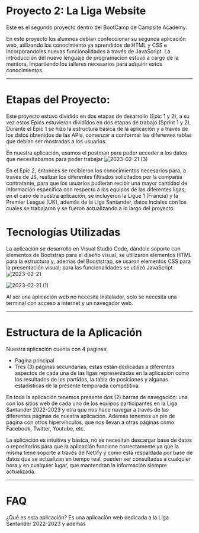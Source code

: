 # Proyecto 2: La Liga Website
Este es el segundo proyecto dentro del BootCamp de Campsite Academy.

En este proyecto los alumnos debían confeccionar su segunda aplicación web, atilizando los conocimiento ya aprendidos de HTML y CSS e incorporandoles nuevas funcionalidades a través de JavaScript. La introducción del nuevo lenguaje de programación estuvo a cargo de la mentora, impartiendo los talleres necesarios para adquirir estos conocimientos.

---
# Etapas del Proyecto:
Este proyecto estuvo dividido en dos etapas de desarrollo (Epic 1 y 2), a su vez estos Epics estuvieron divididos en dos etapas de trabajo (Sprint 1 y 2).
Durante el Epic 1 se hizo la estructura básica de la aplicación y a través de los datos obtenidos de las APIs, comenzar a conformar las diferentes tablas que debían ser mostradas a los usuarios.

En nuestra aplicación, usamos el postman para poder acceder a los datos que necesitabamos para poder trabajar
![2023-02-21 (3)](https://user-images.githubusercontent.com/122996393/220346264-7bd59844-7f09-4600-a491-14482a492f4d.png)

En el Epic 2, entonces se recibieron los conocimientos necesarios para, a través de JS, realizar los diferentes filtrados solicitados por la compañia contratante, para que los usuarios pudieran recibir una mayor cantidad de información específica con respecto a los equipos de las diferentes ligas; en el caso de nuestra aplicación, se incluyeron la Ligue 1 (Francia) y la Premier League (UK), además de la Liga Santander, datos inciales con los cuales se trabajaron y se fueron actualizando a lo largo del proyecto.

# Tecnologías Utilizadas
La aplicación se desarrollo en Visual Studio Code, dándole soporte con elementos de Bootstrap para el diseño visual, se utilizaron elementos HTML para la estructura y, ademas del Booststrap, se usaron elementos CSS para la presentación visual; para las funcionalidades se utilizó JavaScript
![2023-02-21](https://user-images.githubusercontent.com/122996393/220327038-76cea612-fba9-41f1-9f8f-0ed39bcf7b06.png)

![2023-02-21 (1)](https://user-images.githubusercontent.com/122996393/220346270-d82c7787-5595-4f97-ba63-c846e35630bf.png)

Al ser una aplicación web no necesita instalador, solo se necesita una terminal con acceso a internet y un navegador web.

---
# Estructura de la Aplicación
Nuestra aplicación cuenta con 4 paginas:
- Pagina principal 
- Tres (3) páginas secundarias, estas están dedicadas a diferentes aspectos de cada una de las ligas representadas en la aplicación como los resultados de los partidos, la tabla de posiciones y algunas estadisticas de la presente temporada competitiva.

En toda la aplicación tenemos presente dos (2) barras de navegación: una con los sitios web de cada uno de los equipos participantes en la Liga Santander 2022-2023 y otra que nos hace navegar a través de las diferentes páginas de nuestra aplicación. Además tenemos un pie de página con otros hipervínculos, que nos llevan a otras páginas como Facebook, Twitter, Youtube, etc.

La aplicación es intuitiva y básica, no se necesitan descargar base de datos o repositorios para que la aplicación funcione correctamente ya que la misma tiene soporte a través de Netlify y como está respaldada por base de datos que se actualizan en tiempo real, pueden ser consultadas a cualquier hora y en cualquier lugar, que mantendran la información siempre actualizada.

---
# FAQ
¿Qué es esta aplicación?
Es una aplicación web dedicada a la Liga Santander 2022-2023 y además 
